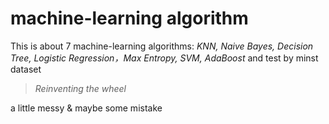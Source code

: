 # machine-learning algorithm

This is about 7 machine-learning algorithms: *KNN, Naive Bayes, Decision Tree, Logistic Regression，Max Entropy, SVM, AdaBoost*
and test by minst dataset

>*Reinventing the wheel*

a little messy & maybe some mistake
